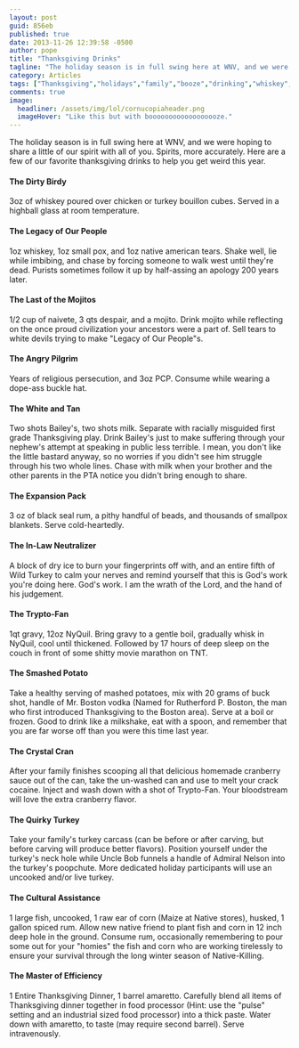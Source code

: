 ```yaml
---
layout: post
guid: 856eb
published: true
date: 2013-11-26 12:39:58 -0500
author: pope
title: "Thanksgiving Drinks"
tagline: "The holiday season is in full swing here at WNV, and we were hoping to share a little of our spirit with all of you. Spirits, more accurately. Here are a few of our favorite thanksgiving drinks to help you get weird this year."
category: Articles
tags: ["Thanksgiving","holidays","family","booze","drinking","whiskey","Native Americans","Pilgrims","turkey","I wouldn't eat that turkey if I were you","crack"]
comments: true 
image:
  headliner: /assets/img/lol/cornucopiaheader.png
  imageHover: "Like this but with boooooooooooooooooze."
---
```


The holiday season is in full swing here at WNV, and we were hoping to share a little of our spirit with all of you. Spirits, more accurately. Here are a few of our favorite thanksgiving drinks to help you get weird this year.

#### The Dirty Birdy

3oz of whiskey poured over chicken or turkey bouillon cubes. Served in a highball glass at room temperature.

#### The Legacy of Our People

1oz whiskey, 1oz small pox, and 1oz native american tears. Shake well, lie while imbibing, and chase by forcing someone to walk west until they're dead. Purists sometimes follow it up by half-assing an apology 200 years later.

#### The Last of the Mojitos

1/2 cup of naivete, 3 qts despair, and a mojito. Drink mojito while reflecting on the once proud civilization your ancestors were a part of. Sell tears to white devils trying to make "Legacy of Our People"s.

#### The Angry Pilgrim

Years of religious persecution, and 3oz PCP. Consume while wearing a dope-ass buckle hat.

#### The White and Tan

Two shots Bailey's, two shots milk. Separate with racially misguided first grade Thanksgiving play. Drink Bailey's just to make suffering through your nephew's attempt at speaking in public less terrible. I mean, you don't like the little bastard anyway, so no worries if you didn't see him struggle through his two whole lines. Chase with milk when your brother and the other parents in the PTA notice you didn't bring enough to share.

#### The Expansion Pack

3 oz of black seal rum, a pithy handful of beads, and thousands of smallpox blankets. Serve cold-heartedly.

#### The In-Law Neutralizer

A block of dry ice to burn your fingerprints off with, and an entire fifth of Wild Turkey to calm your nerves and remind yourself that this is God's work you're doing here. God's work. I am the wrath of the Lord, and the hand of his judgement.

#### The Trypto-Fan

1qt gravy, 12oz NyQuil. Bring gravy to a gentle boil, gradually whisk in NyQuil, cool until thickened. Followed by 17 hours of deep sleep on the couch in front of some shitty movie marathon on TNT.

#### The Smashed Potato

Take a healthy serving of mashed potatoes, mix with 20 grams of buck shot, handle of Mr. Boston vodka (Named for Rutherford P. Boston, the man who first introduced Thanksgiving to the Boston area). Serve at a boil or frozen. Good to drink like a milkshake, eat with a spoon, and remember that you are far worse off than you were this time last year.

#### The Crystal Cran

After your family finishes scooping all that delicious homemade cranberry sauce out of the can, take the un-washed can and use to melt your crack cocaine. Inject and wash down with a shot of Trypto-Fan. Your bloodstream will love the extra cranberry flavor.

#### The Quirky Turkey

Take your family's turkey carcass (can be before or after carving, but before carving will produce better flavors). Position yourself under the turkey's neck hole while Uncle Bob funnels a handle of Admiral Nelson into the turkey's poopchute. More dedicated holiday participants will use an uncooked and/or live turkey.

#### The Cultural Assistance

1 large fish, uncooked, 1 raw ear of corn (Maize at Native stores), husked, 1 gallon spiced rum. Allow new native friend to plant fish and corn in 12 inch deep hole in the ground. Consume rum, occasionally remembering to pour some out for your "homies" the fish and corn who are working tirelessly to ensure your survival through the long winter season of Native-Killing.

#### The Master of Efficiency

1 Entire Thanksgiving Dinner, 1 barrel amaretto. Carefully blend all items of Thanksgiving dinner together in food processor (Hint: use the "pulse" setting and an industrial sized food processor) into a thick paste. Water down with amaretto, to taste (may require second barrel). Serve intravenously.